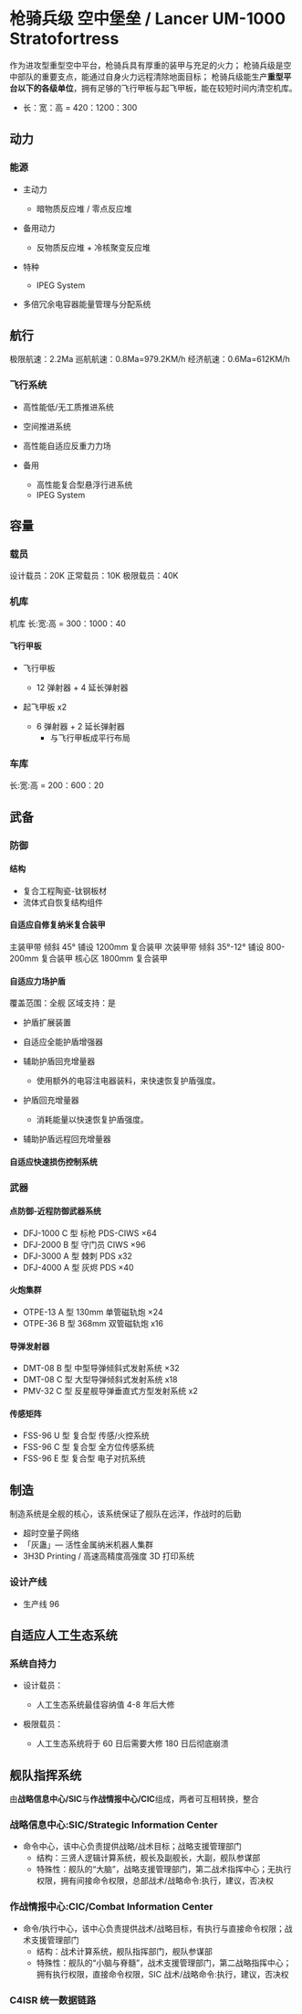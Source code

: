 # 枪骑兵级 空中堡垒 / Lancer UM-1000 Stratofortress

作为进攻型重型空中平台，枪骑兵具有厚重的装甲与充足的火力；
枪骑兵级是空中部队的重要支点，能通过自身火力远程清除地面目标；
枪骑兵级能生产**重型平台以下的各级单位**，拥有足够的飞行甲板与起飞甲板，能在较短时间内清空机库。

- 长：宽：高 = 420：1200：300

## 动力

### 能源

- 主动力

  - 暗物质反应堆 / 零点反应堆

- 备用动力

  - 反物质反应堆 + 冷核聚变反应堆

- 特种

  - IPEG System

- 多倍冗余电容器能量管理与分配系统

## 航行

极限航速：2.2Ma
巡航航速：0.8Ma=979.2KM/h
经济航速：0.6Ma=612KM/h

### 飞行系统

- 高性能低/无工质推进系统
- 空间推进系统
- 高性能自适应反重力力场

- 备用
  - 高性能复合型悬浮行进系统
  - IPEG System

## 容量

### 载员

设计载员：20K
正常载员：10K
极限载员：40K

### 机库

机库 长:宽:高 = 300：1000：40

#### 飞行甲板

- 飞行甲板

  - 12 弹射器 + 4 延长弹射器

- 起飞甲板 x2
  - 6 弹射器 + 2 延长弹射器
    - 与飞行甲板成平行布局

### 车库

长:宽:高 = 200：600：20

## 武备

### 防御

#### 结构

- 复合工程陶瓷-钛钢板材
- 流体式自恢复结构组件

#### 自适应自修复纳米复合装甲

主装甲带 倾斜 45° 铺设 1200mm 复合装甲
次装甲带 倾斜 35°-12° 铺设 800-200mm 复合装甲
核心区 1800mm 复合装甲

#### 自适应力场护盾

覆盖范围：全舰
区域支持：是

- 护盾扩展装置

- 自适应全能护盾增强器

- 辅助护盾回充增量器

  - 使用额外的电容注电器装料，来快速恢复护盾强度。

- 护盾回充增量器

  - 消耗能量以快速恢复护盾强度。

- 辅助护盾远程回充增量器

#### 自适应快速损伤控制系统

### 武器

#### 点防御-近程防御武器系统

- DFJ-1000 C 型 标枪 PDS-CIWS ×64
- DFJ-2000 B 型 守门员 CIWS ×96
- DFJ-3000 A 型 棘刺 PDS x32
- DFJ-4000 A 型 灰烬 PDS ×40

#### 火炮集群

- OTPE-13 A 型 130mm 单管磁轨炮 ×24
- OTPE-36 B 型 368mm 双管磁轨炮 x16

#### 导弹发射器

- DMT-08 B 型 中型导弹倾斜式发射系统 ×32
- DMT-08 C 型 大型导弹倾斜式发射系统 x18
- PMV-32 C 型 反星舰导弹垂直式方型发射系统 x2

#### 传感矩阵

- FSS-96 U 型 复合型 传感/火控系统
- FSS-96 C 型 复合型 全方位传感系统
- FSS-96 E 型 复合型 电子对抗系统

## 制造

制造系统是全舰的核心，该系统保证了舰队在远洋，作战时的后勤

- 超时空量子网络
- 「灰蛊」— 活性金属纳米机器人集群
- 3H3D Printing / 高速高精度高强度 3D 打印系统

### 设计产线

- 生产线 96

## 自适应人工生态系统

### 系统自持力

- 设计载员：

  - 人工生态系统最佳容纳值 4-8 年后大修

- 极限载员：
  - 人工生态系统将于 60 日后需要大修 180 日后彻底崩溃

## 舰队指挥系统

由**战略信息中心/SIC**与**作战情报中心/CIC**组成，两者可互相转换，整合

### 战略信息中心:SIC/Strategic Information Center

- 命令中心，该中心负责提供战略/战术目标；战略支援管理部门
  - 结构：三贤人逻辑计算系统，舰长及副舰长，大副，舰队参谋部
  - 特殊性：舰队的“大脑”，战略支援管理部门，第二战术指挥中心；无执行权限，拥有间接命令权限，总部战术/战略命令:执行，建议，否决权

### 作战情报中心:CIC/Combat Information Center

- 命令/执行中心，该中心负责提供战术/战略目标，有执行与直接命令权限；战术支援管理部门
  - 结构：战术计算系统，舰队指挥部门，舰队参谋部
  - 特殊性：舰队的“小脑与脊髓”，战术支援管理部门，第二战略指挥中心；拥有执行权限，直接命令权限，SIC 战术/战略命令:执行，建议，否决权

### C4ISR 统一数据链路

